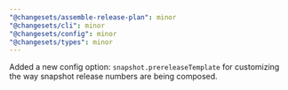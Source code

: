 ```yaml
---
"@changesets/assemble-release-plan": minor
"@changesets/cli": minor
"@changesets/config": minor
"@changesets/types": minor
---
```


Added a new config option: `snapshot.prereleaseTemplate` for customizing the way snapshot release numbers are being composed.
